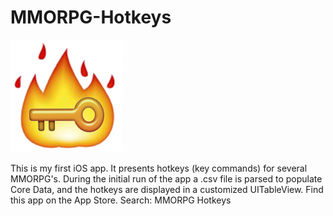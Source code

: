 # MMORPG-Hotkeys

![alt tag](https://raw.githubusercontent.com/RobertReevesII/MMORPG-Hotkeys/master/VideoGameHotkeys/Assets.xcassets/AppIcon.appiconset/Icon-60%403x.png)

This is my first iOS app. It presents hotkeys (key commands) for several MMORPG's. During the initial run of the app a .csv file is parsed to populate Core Data, and the hotkeys are displayed in a customized UITableView.
Find this app on the App Store. Search: MMORPG Hotkeys
